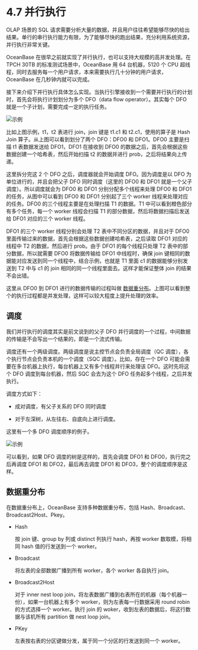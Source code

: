 # 4.7 并行执行

OLAP 场景的 SQL 请求需要分析大量的数据，并且用户往往希望能够尽快的给出结果。单行的串行执行能力有限，为了能够尽快的跑出结果，充分利用系统资源，并行执行非常关键。

OceanBase 在很早之前就实现了并行执行，也可以支持大规模的高并发处理。在 TPCH 30TB 的标准测试场景中，OceanBase 用 64 台机器，5120 个 CPU 超线程，同时去服务每一个用户请求，本来需要执行几十分钟的用户请求，OceanBase 在几秒钟内就可以完成。

接下来介绍下并行执行具体怎么实现。当执行引擎接收到一个需要并行执行的计划时，首先会将执行计划划分为多个 DFO（data flow operator）。其实每个 DFO 就是一个子计划，需要完成一定的执行任务。

![示例](https://obbusiness-private.oss-cn-shanghai.aliyuncs.com/doc/img/kernel-advanced/V1.0.0/zh-CN/4.oceanbase-sql-engine/9.parallel-execution-01.png)

比如上图示例，t1，t2 表进行 join，join 键是 t1.c1 和 t2.c1，使用的算子是 Hash Join 算子。从上图可以看到划分了两个 DFO：DFO0 和 DFO1。DFO0 主要是扫描 t1 表数据发送给 DFO1，DFO1 在接收到 DFO0 的数据之后，首先会根据这些数据创建一个哈希表，然后开始扫描 t2 的数据并进行 prob，之后将结果向上传递。

这里拆分完这 2 个 DFO 之后，调度器就会开始调度 DFO。因为调度是以 DFO 为单位进行的，并且会把父子 DFO 同时调度（这里的 DFO0 和 DFO1 就是一个父子调度）。所以调度就会为 DFO0 和 DFO1 分别分配多个线程来处理 DFO0 和 DFO1 的任务，从图中可以看到 DFO0 和 DFO1 分别起了三个 worker 线程来处理对应的任务。DFO0 的三个线程主要是在处理扫描 T1 的数据。T1 中可以看到橙色部分有多个任务，每一个 worker 线程会扫描 T1 的部分数据，然后将数据扫描后发送给 DFO1 对应的三个 worker 线程。

DFO1 的三个 worker 线程分别会处理 T2 表中不同分区的数据，并且对于 DFO0 里面传输过来的数据，首先会根据这些数据创建哈希表，之后读取 DFO1 对应的线程中 T2 的数据，然后进行 prob。由于 DFO1 的每个线程只处理 T2 表中的部分数据，所以就需要 DFO0 将数据传输给 DFO1 中线程时，确保 join 键相同的数据能对应发送到同一个线程中，结合示例，也就是 T1 里面 c1 的数据能够分别发送到 T2 中与 c1 的 join 相同的同一个线程里面去。这样才能保证整体 join 的结果不会出错。

这里从 DFO0 到 DFO1 进行的数据传输的过程叫做 [数据重分布](#数据重分布)。上图可以看到整个的执行过程都是并发处理，这样可以较大程度上提升处理的效率。

## 调度

我们并行执行的调度其实是前文说到的父子 DFO 并行调度的一个过程，中间数据的传输是不会写出一个结果的，即是一个流式传输。

调度还有一个两级调度。两级调度是说主控节点会负责全局调度（QC 调度），各个执行节点会负责本机的一个调度（SQC 调度）。比如，存在一个 DFO 可能会需要在多台机器上执行，每台机器上又有多个线程并行来处理该 DFO。这时先将这个 DFO 调度到每台机器，然后 SQC 会去为这个 DFO 任务起多个线程，之后并发执行。

调度方式如下：

* 成对调度，有父子关系的 DFO 同时调度

* 对于左深树，从左往右、自底向上进行调度。

这里有一个多 DFO 调度顺序的例子。

![示例](https://obbusiness-private.oss-cn-shanghai.aliyuncs.com/doc/img/kernel-advanced/V1.0.0/zh-CN/4.oceanbase-sql-engine/9.parallel-execution-02.png)

可以看到，如果 DFO 调度的树是这样的，首先会调度 DFO1 和 DFO0，执行完之后再调度 DFO1 和 DFO2，最后再去调度 DFO1 和 DFO3，整个的调度顺序是这样。

## 数据重分布

在数据重分布上，OceanBase 支持多种数据重分布，包括 Hash、Broadcast、Broadcast2Host、Pkey。

* Hash

  按 join 键、group by 列或 distinct 列执行 hash，再按 worker 数取模，将相同 hash 值的行发送到一个 worker。

* Broadcast

  将左表的全部数据广播到所有 worker，各个 worker 各自执行 join。

* Broadcast2Host

  对于 inner nest loop join，将左表数据广播到右表所在的机器（每个机器一份），如果一台机器上有多个 worker，则为左表每一行数据采用 round robin 的方式选择一个 worker。执行 join 的 woker，收到左表的数据后，将这行数据与该机所有 partition 做 nest loop join。

* PKey

  左表按右表的分区键做分发，属于同一个分区的行发送到同一个 worker。
